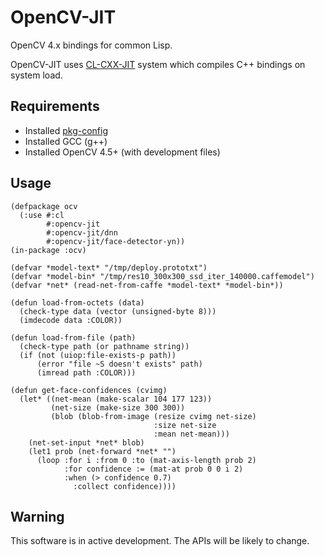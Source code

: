 # OpenCV-JIT

OpenCV 4.x bindings for common Lisp.

OpenCV-JIT uses [CL-CXX-JIT](https://github.com/Islam0mar/CL-CXX-JIT) system
which compiles C++ bindings on system load.

## Requirements

- Installed [pkg-config](https://www.freedesktop.org/wiki/Software/pkg-config/)
- Installed GCC (g++)
- Installed OpenCV 4.5+ (with development files)

## Usage

```common-lisp
(defpackage ocv
  (:use #:cl
        #:opencv-jit
        #:opencv-jit/dnn
        #:opencv-jit/face-detector-yn))
(in-package :ocv)

(defvar *model-text* "/tmp/deploy.prototxt")
(defvar *model-bin* "/tmp/res10_300x300_ssd_iter_140000.caffemodel")
(defvar *net* (read-net-from-caffe *model-text* *model-bin*))

(defun load-from-octets (data)
  (check-type data (vector (unsigned-byte 8)))
  (imdecode data :COLOR))

(defun load-from-file (path)
  (check-type path (or pathname string))
  (if (not (uiop:file-exists-p path))
      (error "file ~S doesn't exists" path)
      (imread path :COLOR)))

(defun get-face-confidences (cvimg)
  (let* ((net-mean (make-scalar 104 177 123))
         (net-size (make-size 300 300))
         (blob (blob-from-image (resize cvimg net-size)
                                :size net-size
                                :mean net-mean)))
    (net-set-input *net* blob)
    (let1 prob (net-forward *net* "")
      (loop :for i :from 0 :to (mat-axis-length prob 2)
            :for confidence := (mat-at prob 0 0 i 2)
            :when (> confidence 0.7)
              :collect confidence))))
```

## Warning

This software is in active development. The APIs will be likely to change.
